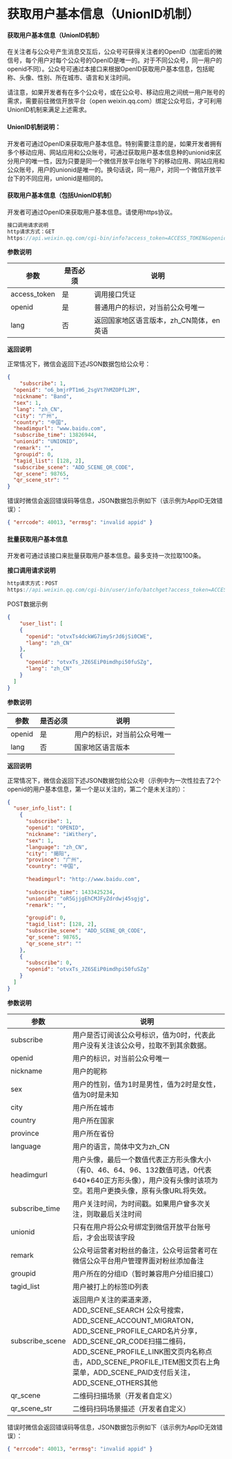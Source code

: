 # 获取用户基本信息（UnionID机制）

#### 获取用户基本信息（UnionID机制）

在关注者与公众号产生消息交互后，公众号可获得关注者的OpenID（加密后的微信号，每个用户对每个公众号的OpenID是唯一的。对于不同公众号，同一用户的openid不同）。公众号可通过本接口来根据OpenID获取用户基本信息，包括昵称、头像、性别、所在城市、语言和关注时间。

请注意，如果开发者有在多个公众号，或在公众号、移动应用之间统一用户账号的需求，需要前往微信开放平台（open weixin.qq.com）绑定公众号后，才可利用UnionID机制来满足上述需求。

#### UnionID机制说明：

开发者可通过OpenID来获取用户基本信息。特别需要注意的是，如果开发者拥有多个移动应用、网站应用和公众账号，可通过获取用户基本信息种的unionid来区分用户的唯一性，因为只要是同一个微信开放平台账号下的移动应用、网站应用和公众账号，用户的unionid是唯一的。换句话说，同一用户，对同一个微信开放平台下的不同应用，unionid是相同的。

#### 获取用户基本信息（包括UnionID机制）

开发者可通过OpenID来获取用户基本信息。请使用https协议。

```java
接口调用请求说明
http请求方式：GET
https://api.weixin.qq.com/cgi-bin/info?access_token=ACCESS_TOKEN&openid=OPENID&lang=zh_CN
```

**参数说明**

| 参数         | 是否必须 | 说明                                    |
| ------------ | -------- | --------------------------------------- |
| access_token | 是       | 调用接口凭证                            |
| openid       | 是       | 普通用户的标识，对当前公众号唯一        |
| lang         | 否       | 返回国家地区语言版本，zh_CN简体，en英语 |

**返回说明**

正常情况下，微信会返回下述JSON数据包给公众号：

```json
{
	"subscribe": 1,
  "openid": "o6_bmjrPT1m6_2sgVt7hMZOPfL2M",
  "nickname": "Band",
  "sex": 1,
  "lang": "zh_CN",
  "city": "广州",
  "country": "中国",
  "headimgurl": "www.baidu.com",
  "subscribe_time": 13826944,
  "unionid": "UNIONID",
  "remark": "",
  "groupid": 0,
  "tagid_list": [128, 2],
  "subscribe_scene": "ADD_SCENE_QR_CODE",
  "qr_scene": 98765,
  "qr_scene_str": ""
}
```

错误时微信会返回错误码等信息，JSON数据包示例如下（该示例为AppID无效错误）：

```json
{ "errcode": 40013, "errmsg": "invalid appid" }
```

#### 批量获取用户基本信息

开发者可通过该接口来批量获取用户基本信息。最多支持一次拉取100条。

**接口调用请求说明**

```java
http请求方式：POST
https://api.weixin.qq.com/cgi-bin/user/info/batchget?access_token=ACCESS_TOKEN
```

POST数据示例

```json
{
	"user_list": [
    {
      "openid": "otvxTs4dckWG7imySrJd6jSi0CWE",
      "lang": "zh_CN"
    },
    {
      "openid": "otvxTs_JZ6SEiP0imdhpi50fuSZg",
      "lang": "zh_CN"
    }
  ]
}
```

**参数说明**

| 参数   | 是否必须 | 说明                         |
| ------ | -------- | ---------------------------- |
| openid | 是       | 用户的标识，对当前公众号唯一 |
| lang   | 否       | 国家地区语言版本             |

**返回说明**

正常情况下，微信会返回下述JSON数据包给公众号（示例中为一次性拉去了2个openid的用户基本信息，第一个是以关注的，第二个是未关注的）：

```json
{
  "user_info_list": [
    {
      "subscribe": 1,
      "openid": "OPENID",
      "nickname": "iWithery",
      "sex": 1,
      "language": "zh_CN",
      "city": "揭阳",
      "province": "广州",
      "country": "中国",
      
      "headimgurl": "http://www.baidu.com",
      
      "subscribe_time": 1433425234,
      "unionid": "oR5GjjgEhCMJFyZdrdwj45sgjg",
      "remark": "",
      
      "groupid": 0,
      "tagid_list": [128, 2],
      "subscribe_scene": "ADD_SCENE_QR_CODE",
      "qr_scene": 98765,
      "qr_scene_str": ""
    },
    {
      "subscribe": 0,
      "openid": "otvxTs_JZ6SEiP0imdhpi50fuSZg"
    }
  ]
}
```

**参数说明**

| 参数            | 说明                                                         |
| --------------- | ------------------------------------------------------------ |
| subscribe       | 用户是否订阅该公众号标识，值为0时，代表此用户没有关注该公众号，拉取不到其余数据。 |
| openid          | 用户的标识，对当前公众号唯一                                 |
| nickname        | 用户的昵称                                                   |
| sex             | 用户的性别，值为1时是男性，值为2时是女性，值为0时是未知      |
| city            | 用户所在城市                                                 |
| country         | 用户所在国家                                                 |
| province        | 用户所在省份                                                 |
| language        | 用户的语言，简体中文为zh_CN                                  |
| headimgurl      | 用户头像，最后一个数值代表正方形头像大小（有0、46、64、96、132数值可选，0代表640*640正方形头像），用户没有头像时该项为空。若用户更换头像，原有头像URL将失效。 |
| subscribe_time  | 用户关注时间，为时间戳。如果用户曾多次关注，则取最后关注时间 |
| unionid         | 只有在用户将公众号绑定到微信开放平台账号后，才会出现该字段   |
| remark          | 公众号运营者对粉丝的备注，公众号运营者可在微信公众平台用户管理界面对粉丝添加备注 |
| groupid         | 用户所在的分组ID（暂时兼容用户分组旧接口）                   |
| tagid_list      | 用户被打上的标签ID列表                                       |
| subscribe_scene | 返回用户关注的渠道来源，ADD_SCENE_SEARCH 公众号搜索，ADD_SCENE_ACCOUNT_MIGRATON，ADD_SCENE_PROFILE_CARD名片分享，ADD_SCENE_QR_CODE扫描二维码，ADD_SCENE_PROFILE_LINK图文页内名称点击，ADD_SCENE_PROFILE_ITEM图文页右上角菜单，ADD_SCENE_PAID支付后关注，ADD_SCENE_OTHERS其他 |
| qr_scene        | 二维码扫描场景（开发者自定义）                               |
| qr_scene_str    | 二维码扫码场景描述（开发者自定义）                           |

错误时微信会返回错误码等信息，JSON数据包示例如下（该示例为AppID无效错误）：

```json
{ "errcode": 40013, "errmsg": "invalid appid" }
```